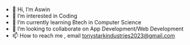 - 👋 Hi, I’m Aswin
- 👀 I’m interested in Coding
- 🌱 I’m currently learning Btech in Computer Science
- 💞️ I’m looking to collaborate on App Development/Web Development
- 📫 How to reach me , email tonystarkindustries2023@gmail.com

<!---
call-me-aswin/call-me-aswin is a ✨ special ✨ repository because its `README.md` (this file) appears on your GitHub profile.
You can click the Preview link to take a look at your changes.
--->
